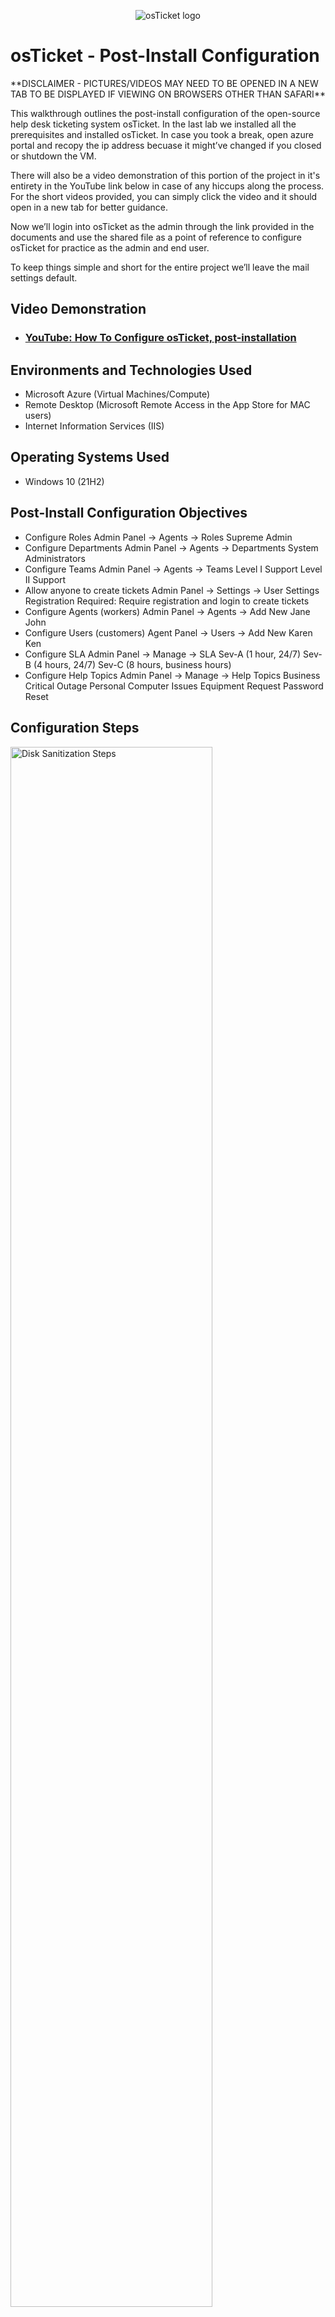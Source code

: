 <p align="center">
<img src="https://i.imgur.com/Clzj7Xs.png" alt="osTicket logo"/>
</p>

<h1>osTicket - Post-Install Configuration</h1>
**DISCLAIMER - PICTURES/VIDEOS MAY NEED TO BE OPENED IN A NEW TAB TO BE DISPLAYED IF VIEWING ON BROWSERS OTHER THAN SAFARI**

This walkthrough outlines the post-install configuration of the open-source help desk ticketing system osTicket. In the last lab we installed all the prerequisites and installed osTicket. In case you took a break, open azure portal and recopy the ip address becuase it might’ve changed if you closed or shutdown the VM. 

There will also be a video demonstration of this portion of the project in it's entirety in the YouTube link below in case of any hiccups along the process. For the short videos provided, you can simply click the video and it should open in a new tab for better guidance.

Now we’ll login into osTicket as the admin through the link provided in the documents and use the shared file as a point of reference to configure osTicket for practice as the admin and end user. 

To keep things simple and short for the entire project we’ll leave the mail settings default. 
<br />


<h2>Video Demonstration</h2>

- ### [YouTube: How To Configure osTicket, post-installation](https://youtu.be/Nq5glaCfzyU)

<h2>Environments and Technologies Used</h2>

- Microsoft Azure (Virtual Machines/Compute)
- Remote Desktop (Microsoft Remote Access in the App Store for MAC users)
- Internet Information Services (IIS)

<h2>Operating Systems Used </h2>

- Windows 10</b> (21H2)

<h2>Post-Install Configuration Objectives</h2>

- Configure Roles
Admin Panel -> Agents -> Roles
Supreme Admin
- Configure Departments
Admin Panel -> Agents -> Departments
System Administrators
- Configure Teams
Admin Panel -> Agents -> Teams
Level I Support
Level II Support
- Allow anyone to create tickets
Admin Panel -> Settings -> User Settings
Registration Required: Require registration and login to create tickets 
- Configure Agents (workers)
Admin Panel -> Agents -> Add New
Jane
John
- Configure Users (customers)
Agent Panel -> Users -> Add New
Karen
Ken
- Configure SLA
Admin Panel -> Manage -> SLA
Sev-A (1 hour, 24/7)
Sev-B (4 hours, 24/7)
Sev-C (8 hours, business hours)
- Configure Help Topics
Admin Panel -> Manage -> Help Topics
Business Critical Outage
Personal Computer Issues
Equipment Request
Password Reset

<h2>Configuration Steps</h2>

<p>
<img src="https://github.com/montrequonwheeler/post-install-config/assets/127397594/bccab172-9083-4074-89cd-7e621e316046" height="80%" width="80%" alt="Disk Sanitization Steps"/>
</p>
<p>
Configure Roles
Admin Panel -> Agents -> Roles
Supreme Admin
</p>
<br />

<p>
<img src="https://github.com/montrequonwheeler/post-install-config/assets/127397594/86b6c31e-17fc-45da-833b-54fc11224f0d" height="80%" width="80%" alt="Disk Sanitization Steps"/>
</p>
<p>
Configure Departments
Admin Panel -> Agents -> Departments
System Administrators
</p>
<br />

<p>
<img src="https://github.com/montrequonwheeler/post-install-config/assets/127397594/e342a05a-9f76-4683-9409-3174e816d0a1" height="80%" width="80%" alt="Disk Sanitization Steps"/>
</p>
<p>
Configure Teams
Admin Panel -> Agents -> Teams
Level I Support
Level II Support
</p>
<br />

<p>
<img src="https://github.com/montrequonwheeler/post-install-config/assets/127397594/da85bf8a-1e44-4ec7-8c9e-2116e1ca74db" height="80%" width="80%" alt="Disk Sanitization Steps"/>
</p>
<p>
Allow anyone to create tickets
Admin Panel -> Settings -> User Settings
Registration Required: Require registration and login to create tickets
</p>
<br />

<p>
<img src="https://github.com/montrequonwheeler/post-install-config/assets/127397594/832e314a-f4b0-444d-aeff-d427b7279776" height="80%" width="80%" alt="Disk Sanitization Steps"/>
</p>
<p>
Configure Agents (workers)
Admin Panel -> Agents -> Add New
Jane
John
When configuring the agents, make sure to set the password and do not require password change at login. 
</p>
<br />

<p>
<img src="https://github.com/montrequonwheeler/post-install-config/assets/127397594/cd21beae-fa26-42e4-9a92-533489236614" height="80%" width="80%" alt="Disk Sanitization Steps"/>
</p>
<p>
Configure Users (customers)
Agent Panel -> Users -> Add New
Karen
Ken
</p>
<br />

<p>
<img src="https://github.com/montrequonwheeler/post-install-config/assets/127397594/9349b4c7-9bb5-430e-a4af-ff39676e359f" height="80%" width="80%" alt="Disk Sanitization Steps"/>
</p>
<p>
Configure SLA
Admin Panel -> Manage -> SLA
Sev-A (1 hour, 24/7)
Sev-B (4 hours, 24/7)
Sev-C (8 hours, business hours)
</p>
<br />

<p>
<img src="https://github.com/montrequonwheeler/post-install-config/assets/127397594/3522a767-656b-46e4-a9ea-ebece2c94e7b" height="80%" width="80%" alt="Disk Sanitization Steps"/>
</p>
<p>
Configure Help Topics
Admin Panel -> Manage -> Help Topics
Business Critical Outage
Personal Computer Issues
Equipment Request
Password Reset
</p>
<br />
